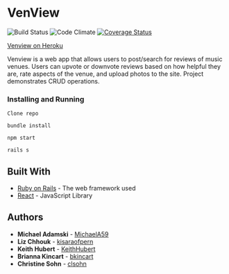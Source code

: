 # VenView

![Build Status](https://codeship.com/projects/b0175f50-0761-0135-c695-4619059f53e8/status?branch=master)
![Code Climate](https://codeclimate.com/github/MichaelA59/VenView.png)
[![Coverage Status](https://coveralls.io/repos/github/MichaelA59/VenView/badge.svg?branch=master)](https://coveralls.io/github/MichaelA59/VenView?branch=master)

[Venview on Heroku](http://venview.herokuapp.com/)

Venview is a web app that allows users to post/search for reviews of music
venues. Users can upvote or downvote reviews based on how helpful they are, rate
aspects of the venue, and upload photos to the site. Project demonstrates CRUD
operations.

### Installing and Running

```
Clone repo
```

```
bundle install
```

```
npm start
```

```
rails s
```

## Built With

* [Ruby on Rails](http://rubyonrails.org/) - The web framework used
* [React](https://facebook.github.io/react/) - JavaScript Library

## Authors

* **Michael Adamski** - [MichaelA59](https://github.com/MichaelA59)
* **Liz Chhouk** - [kisaraofpern](https://github.com/kisaraofpern)
* **Keith Hubert** - [KeithHubert](https://github.com/KeithHubert)
* **Brianna Kincart** - [bkincart](https://github.com/bkincart)
* **Christine Sohn** - [clsohn](https://github.com/clsohn)
